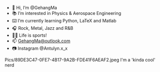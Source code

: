 - 👋 Hi, I’m @GehangMa
- 📚 I’m interested in Physics & Aerospace Engineering
- ⌨️ I’m currently learning Python, LaTeX and Matlab
- 🎧 Rock, Metal, Jazz and R&B
- 🏃🏻 Life is sports!
- 📫 GehangMa@outlook.com
- 📷 Instagram @Antulyn.x_x

Pics/89DE3C47-0FE7-4B17-9A2B-FDE41F6AEAF2.jpeg
I'm a 'kinda cool' nerd

<!---
GehangMa/GehangMa is a ✨ special ✨ repository because its `README.md` (this file) appears on your GitHub profile.
You can click the Preview link to take a look at your changes.
--->
